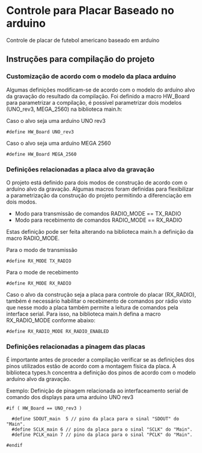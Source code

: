 # Controle para Placar Baseado no arduino

Controle de placar de futebol americano baseado em arduíno

## Instruções para compilação do projeto

### Customização de acordo com o modelo da placa arduíno

Algumas definições modificam-se de acordo com o modelo do arduíno alvo da gravação
do resultado da compilação. Foi definido a macro HW_Board para parametrizar a compilação, 
é possível parametrizar dois modelos (UNO_rev3, MEGA_2560) na biblioteca main.h:

Caso o alvo seja uma arduíno UNO rev3

```
#define HW_Board UNO_rev3
```

Caso o alvo seja uma arduíno MEGA 2560
```
#define HW_Board MEGA_2560
```

### Definições relacionadas a placa alvo da gravação

O projeto está definido para dois modos de construção de acordo com o arduíno alvo da gravação.
Algumas macros foram definidas para flexibilizar a parametrização da construção do projeto permitindo
a diferenciação em dois modos.

* Modo para transmissão de comandos RADIO_MODE == TX_RADIO
* Modo para recebimento de comandos RADIO_MODE == RX_RADIO

Estas definição pode ser feita alterando na biblioteca main.h a definição
da macro RADIO_MODE.

Para o modo de transmissão
```
#define RX_MODE TX_RADIO
```

Para o mode de recebimento
```
#define RX_MODE RX_RADIO
```

Caso o alvo da construção seja a placa para controle do placar (RX_RADIO), também
é necessário habilitar o recebimento de comandos por rádio visto que nesse modo a
placa também permite a leitura de comandos pela interface serial. Para isso,
na biblioteca main.h defina a macro RX_RADIO_MODE conforme abaixo:

```
#define RX_RADIO_MODE RX_RADIO_ENABLED
``` 

### Definições relacionadas a pinagem das placas

É importante antes de proceder a compilação verificar se as definições
dos pinos utilizados estão de acordo com a montagem física da placa.
A biblioteca types.h concentra a definição dos pinos de acordo com
o modelo arduíno alvo da gravação.

Exemplo:
Definição de pinagem relacionada ao interfaceamento serial de comando dos displays para 
uma arduíno UNO rev3
```
#if ( HW_Board == UNO_rev3 )

  #define SDOUT_main  5 // pino da placa para o sinal "SDOUT" do "Main".
  #define SCLK_main 6 // pino da placa para o sinal "SCLK" do "Main".
  #define PCLK_main 7 // pino da placa para o sinal "PCLK" do "Main".

#endif
```


